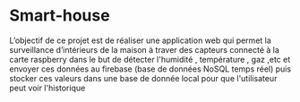 # Smart-house
L’objectif de ce projet est de réaliser une application web qui permet la surveillance d’intérieurs de la maison à traver des capteurs connecté à la carte raspberry dans le but de détecter l'humidité , température , gaz ,etc et envoyer ces données au firebase (base de données NoSQL temps réel) puis stocker ces valeurs dans une base de donnée local pour que l'utilisateur peut voir l'historique
